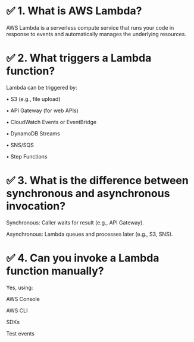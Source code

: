 # ✅  1. What is AWS Lambda?
AWS Lambda is a serverless compute service that runs your code in response to events and automatically manages the underlying resources.

# ✅  2. What triggers a Lambda function?
Lambda can be triggered by:

• S3 (e.g., file upload)

• API Gateway (for web APIs)

• CloudWatch Events or EventBridge

• DynamoDB Streams

• SNS/SQS

• Step Functions


# ✅ 3. What is the difference between synchronous and asynchronous invocation?
Synchronous: Caller waits for result (e.g., API Gateway).

Asynchronous: Lambda queues and processes later (e.g., S3, SNS).

# ✅ 4. Can you invoke a Lambda function manually?
Yes, using:

AWS Console

AWS CLI

SDKs

Test events
